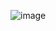 ![image](https://scontent-ber1-1.xx.fbcdn.net/v/t1.6435-9/46820718_2254346967918050_8910639585243955200_n.jpg?_nc_cat=106&ccb=1-3&_nc_sid=09cbfe&_nc_eui2=AeFuvRnMJkE7-7enNJkkYOgyntA7BmcMcHWe0DsGZwxwdWno3OYcNL1M5FCs3OVVFAo&_nc_ohc=k6kIiCssKGcAX8K0c1-&_nc_ht=scontent-ber1-1.xx&oh=a06a4ca98a980cce4b888d0b22376a17&oe=60D6FC56)
